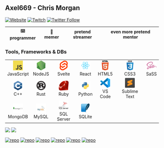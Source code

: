 ## Axel669 - Chris Morgan

<!-- images generated by https://shields.io/ -->
[![Website](https://img.shields.io/website?label=axel669.net&style=for-the-badge&up_color=seagreen&url=https%3A%2F%2Faxel669.net)](https://axel669.net)
[![Twitch](https://img.shields.io/twitch/status/axel669?color=teal&logo=twitch&logoColor=teal&style=for-the-badge)](https://twitch.tv/axel669)
[![Twitter Follow](https://img.shields.io/twitter/follow/axel669?color=00aaff&logo=twitter&style=for-the-badge)](https://twitter.com/intent/follow?original_referer=https%3A%2F%2Fgithub.com%2Faxel669&screen_name=axel669)

| ⌨️ programmer | 🦀 memer | pretend streamer | even more pretend mentor |
| --- | --- | --- | --- |

### Tools, Frameworks & DBs

<!-- icons are from https://github.com/github/explore/tree/main/topics, commit 2dca03adcddd05cb232d56c1ed100544cd57e3f8 -->
<table>
    <tr>
        <td align="center">
            <img src="https://raw.githubusercontent.com/github/explore/2dca03adcddd05cb232d56c1ed100544cd57e3f8/topics/javascript/javascript.png" height="32px" />
            <br />
            JavaScript
        </td>
        <td align="center">
            <img src="https://raw.githubusercontent.com/github/explore/2dca03adcddd05cb232d56c1ed100544cd57e3f8/topics/nodejs/nodejs.png" height="32px" />
            <br />
            NodeJS
        </td>
        <td align="center">
            <img src="https://raw.githubusercontent.com/github/explore/2dca03adcddd05cb232d56c1ed100544cd57e3f8/topics/svelte/svelte.png" height="32px" />
            <br />
            Svelte
        </td>
        <td align="center">
            <img src="https://raw.githubusercontent.com/github/explore/2dca03adcddd05cb232d56c1ed100544cd57e3f8/topics/react/react.png" height="32px" />
            <br />
            React
        </td>
        <td align="center">
            <img src="https://raw.githubusercontent.com/github/explore/2dca03adcddd05cb232d56c1ed100544cd57e3f8/topics/html/html.png" height="32px" />
            <br />
            HTML5
        </td>
        <td align="center">
            <img src="https://raw.githubusercontent.com/github/explore/2dca03adcddd05cb232d56c1ed100544cd57e3f8/topics/css/css.png" height="32px" />
            <br />
            CSS3
        </td>
        <td align="center">
            <img src="https://raw.githubusercontent.com/github/explore/2dca03adcddd05cb232d56c1ed100544cd57e3f8/topics/sass/sass.png" height="32px" />
            <br />
            SaSS
        </td>
    </tr>
    <tr>
        <td align="center">
            <img src="https://raw.githubusercontent.com/github/explore/2dca03adcddd05cb232d56c1ed100544cd57e3f8/topics/cpp/cpp.png" height="32px" />
            <br />
            C++
        </td>
        <td align="center">
            <img src="https://raw.githubusercontent.com/github/explore/2dca03adcddd05cb232d56c1ed100544cd57e3f8/topics/rust/rust.png" height="32px" />
            <br />
            Rust
        </td>
        <td align="center">
            <img src="https://raw.githubusercontent.com/github/explore/2dca03adcddd05cb232d56c1ed100544cd57e3f8/topics/ruby/ruby.png" height="32px" />
            <br />
            Ruby
        </td>
        <td align="center">
            <img src="https://raw.githubusercontent.com/github/explore/2dca03adcddd05cb232d56c1ed100544cd57e3f8/topics/python/python.png" height="32px" />
            <br />
            Python
        </td>
        <td align="center">
            <img src="https://raw.githubusercontent.com/github/explore/2dca03adcddd05cb232d56c1ed100544cd57e3f8/topics/visual-studio-code/visual-studio-code.png" height="32px" />
            <br />
            VS Code
        </td>
        <td align="center">
            <img src="https://raw.githubusercontent.com/github/explore/2dca03adcddd05cb232d56c1ed100544cd57e3f8/topics/sublime-text/sublime-text.png" height="32px" />
            <br />
            Sublime Text
        </td>
    </tr>
    <tr>
        <td align="center">
            <img src="https://raw.githubusercontent.com/github/explore/2dca03adcddd05cb232d56c1ed100544cd57e3f8/topics/mongodb/mongodb.png" height="32px" />
            <br />
            MongoDB
        </td>
        <td align="center">
            <img src="https://raw.githubusercontent.com/github/explore/2dca03adcddd05cb232d56c1ed100544cd57e3f8/topics/mysql/mysql.png" height="32px" />
            <br />
            MySQL
        </td>
        <td align="center">
            <img src="https://raw.githubusercontent.com/github/explore/2dca03adcddd05cb232d56c1ed100544cd57e3f8/topics/sql-server/sql-server.png" height="32px" />
            <br />
            SQL Server
        </td>
        <td align="center">
            <img src="https://raw.githubusercontent.com/github/explore/2dca03adcddd05cb232d56c1ed100544cd57e3f8/topics/sqlite/sqlite.png" height="32px" />
            <br />
            SQLite
        </td>
    </tr>
</table>

<!-- card generated by https://github.com/anuraghazra/github-readme-stats -->
<img src="https://github-readme-stats-git-masterrstaa-rickstaa.vercel.app/api/top-langs?username=axel669&theme=gotham" />
<img src="https://github-readme-stats-git-masterrstaa-rickstaa.vercel.app/api?username=axel669&hide=contribs,prs,issues&show_icons=true&theme=gotham" />

[![repo](https://github-readme-stats-git-masterrstaa-rickstaa.vercel.app/api/pin?username=axel669&theme=gotham&repo=teascript)](https://github.com/axel669/teascript)
[![repo](https://github-readme-stats-git-masterrstaa-rickstaa.vercel.app/api/pin?username=axel669&theme=gotham&repo=kingsport)](https://github.com/axel669/kingsport)
[![repo](https://github-readme-stats-git-masterrstaa-rickstaa.vercel.app/api/pin?username=axel669&theme=gotham&repo=svelte-doric)](https://github.com/axel669/svelte-doric)
[![repo](https://github-readme-stats-git-masterrstaa-rickstaa.vercel.app/api/pin?username=axel669&theme=gotham&repo=immutable-update)](https://github.com/axel669/immutable-update)
[![repo](https://github-readme-stats-git-masterrstaa-rickstaa.vercel.app/api/pin?username=axel669&theme=gotham&repo=axel-keyboard)](https://github.com/axel669/axel-keyboard)
[![repo](https://github-readme-stats-git-masterrstaa-rickstaa.vercel.app/api/pin?username=axel669&theme=gotham&repo=countdown.axel669.net)](https://github.com/axel669/countdown.axel669.net)

